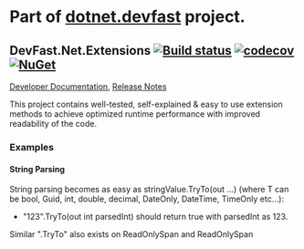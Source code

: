 # Part of [dotnet.devfast](https://github.com/samaysar/dotnet.devfast) project.

## DevFast.Net.Extensions [![Build status](https://ci.appveyor.com/api/projects/status/7naggm2lvjcikgn2?svg=true)](https://ci.appveyor.com/project/samaysar/devfast-dotnet-extensions) [![codecov](https://codecov.io/gh/samaysar/dotnet.devfast.extensions/graph/badge.svg?token=7DXJsSSBLm)](https://codecov.io/gh/samaysar/dotnet.devfast.extensions) [![NuGet](https://buildstats.info/nuget/DevFast.Net.Extensions)](https://www.nuget.org/packages/DevFast.Net.Extensions)
[Developer Documentation](https://github.com/samaysar/dotnet.devfast.extensions/blob/master/docs/index.md 'index'), [Release Notes](https://raw.githubusercontent.com/samaysar/dotnet.devfast.extensions/master/ReleaseNotes.txt)

This project contains well-tested, self-explained &amp; easy to use extension methods to achieve optimized runtime performance with improved readability of the code.

### Examples
#### String Parsing
String parsing becomes as easy as stringValue.TryTo(out <T> ...) (where T can be bool, Guid, int, double, decimal, DateOnly, DateTime, TimeOnly etc...):
 - "123".TryTo(out int parsedInt) should return true with parsedInt as 123.

Similar ".TryTo" also exists on ReadOnlySpan<char> and ReadOnlySpan<byte>